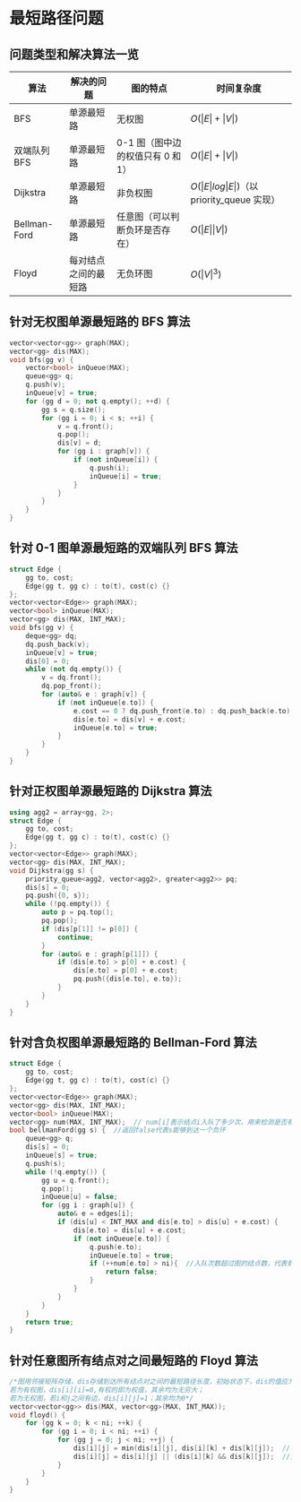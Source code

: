 # 最短路径问题

## 问题类型和解决算法一览

| 算法         | 解决的问题           | 图的特点                          | 时间复杂度                                   |
| ------------ | -------------------- | --------------------------------- | -------------------------------------------- |
| BFS          | 单源最短路           | 无权图                            | $O(\|E\|+\|V\|)$                             |
| 双端队列 BFS | 单源最短路           | 0-1 图（图中边的权值只有 0 和 1） | $O(\|E\|+\|V\|)$                             |
| Dijkstra     | 单源最短路           | 非负权图                          | $O(\|E\|log\|E\|)$（以 priority_queue 实现） |
| Bellman-Ford | 单源最短路           | 任意图（可以判断负环是否存在）    | $O(\|E\|\|V\|)$                              |
| Floyd        | 每对结点之间的最短路 | 无负环图                          | $O(\|V\|^3)$                                 |

## 针对无权图单源最短路的 BFS 算法

```cpp
vector<vector<gg>> graph(MAX);
vector<gg> dis(MAX);
void bfs(gg v) {
    vector<bool> inQueue(MAX);
    queue<gg> q;
    q.push(v);
    inQueue[v] = true;
    for (gg d = 0; not q.empty(); ++d) {
        gg s = q.size();
        for (gg i = 0; i < s; ++i) {
            v = q.front();
            q.pop();
            dis[v] = d;
            for (gg i : graph[v]) {
                if (not inQueue[i]) {
                    q.push(i);
                    inQueue[i] = true;
                }
            }
        }
    }
}
```

## 针对 0-1 图单源最短路的双端队列 BFS 算法

```cpp
struct Edge {
    gg to, cost;
    Edge(gg t, gg c) : to(t), cost(c) {}
};
vector<vector<Edge>> graph(MAX);
vector<bool> inQueue(MAX);
vector<gg> dis(MAX, INT_MAX);
void bfs(gg v) {
    deque<gg> dq;
    dq.push_back(v);
    inQueue[v] = true;
    dis[0] = 0;
    while (not dq.empty()) {
        v = dq.front();
        dq.pop_front();
        for (auto& e : graph[v]) {
            if (not inQueue[e.to]) {
                e.cost == 0 ? dq.push_front(e.to) : dq.push_back(e.to);
                dis[e.to] = dis[v] + e.cost;
                inQueue[e.to] = true;
            }
        }
    }
}
```

## 针对正权图单源最短路的 Dijkstra 算法

```cpp
using agg2 = array<gg, 2>;
struct Edge {
    gg to, cost;
    Edge(gg t, gg c) : to(t), cost(c) {}
};
vector<vector<Edge>> graph(MAX);
vector<gg> dis(MAX, INT_MAX);
void Dijkstra(gg s) {
    priority_queue<agg2, vector<agg2>, greater<agg2>> pq;
    dis[s] = 0;
    pq.push({0, s});
    while (!pq.empty()) {
        auto p = pq.top();
        pq.pop();
        if (dis[p[1]] != p[0]) {
            continue;
        }
        for (auto& e : graph[p[1]]) {
            if (dis[e.to] > p[0] + e.cost) {
                dis[e.to] = p[0] + e.cost;
                pq.push({dis[e.to], e.to});
            }
        }
    }
}
```

## 针对含负权图单源最短路的 Bellman-Ford 算法

```cpp
struct Edge {
    gg to, cost;
    Edge(gg t, gg c) : to(t), cost(c) {}
};
vector<vector<Edge>> graph(MAX);
vector<gg> dis(MAX, INT_MAX);
vector<bool> inQueue(MAX);
vector<gg> num(MAX, INT_MAX);  // num[i]表示结点i入队了多少次，用来检测是否有负环
bool bellmanFord(gg s) {  //返回false代表s能够到达一个负环
    queue<gg> q;
    dis[s] = 0;
    inQueue[s] = true;
    q.push(s);
    while (!q.empty()) {
        gg u = q.front();
        q.pop();
        inQueue[u] = false;
        for (gg i : graph[u]) {
            auto& e = edges[i];
            if (dis[u] < INT_MAX and dis[e.to] > dis[u] + e.cost) {
                dis[e.to] = dis[u] + e.cost;
                if (not inQueue[e.to]) {
                    q.push(e.to);
                    inQueue[e.to] = true;
                    if (++num[e.to] > ni){  //入队次数超过图的结点数，代表到达了一个负环
                        return false;
                    }
                }
            }
        }
    }
    return true;
}
```

## 针对任意图所有结点对之间最短路的 Floyd 算法

```cpp
/*图用邻接矩阵存储，dis存储到达所有结点对之间的最短路径长度，初始状态下，dis的值应为：
若为有权图，dis[i][i]=0,有权的即为权值，其余均为无穷大；
若为无权图，若i和j之间有边，dis[i][j]=1；其余均为0*/
vector<vector<gg>> dis(MAX, vector<gg>(MAX, INT_MAX));
void floyd() {
    for (gg k = 0; k < ni; ++k) {
        for (gg i = 0; i < ni; ++i) {
            for (gg j = 0; j < ni; ++j) {
                dis[i][j] = min(dis[i][j], dis[i][k] + dis[k][j]);  //有权图用这条语句
                dis[i][j] = dis[i][j] || (dis[i][k] && dis[k][j]);  //无权图用这条语句
            }
        }
    }
}
```
